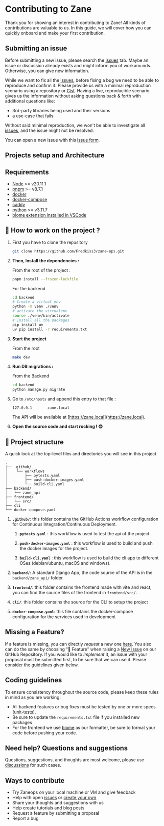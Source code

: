 # Contributing to Zane

Thank you for showing an interest in contributing to Zane! All kinds of contributions are valuable to us. In this guide,
we will cover how you can quickly onboard and make your first contribution.

## Submitting an issue

Before submitting a new issue, please search the [issues](https://github.com/fredkiss3/zane-ops/issues) tab. Maybe an
issue or discussion already exists and might inform you of workarounds. Otherwise, you can give new information.

While we want to fix all the [issues](https://github.com/fredkiss3/zane-ops/issues), before fixing a bug we need to be
able to reproduce and confirm it. Please provide us with a minimal reproduction scenario using a repository
or [Gist](https://gist.github.com/). Having a live, reproducible scenario gives us the information without asking
questions back & forth with additional questions like:

- 3rd-party libraries being used and their versions
- a use-case that fails

Without said minimal reproduction, we won't be able to investigate
all [issues](https://github.com/fredkiss3/zane-ops/issues), and the issue might not be resolved.

You can open a new issue with this [issue form](https://github.com/fredkiss3/zane-ops/issues/new).

## Projects setup and Architecture

## Requirements

- [Node](https://nodejs.org/en) >= v20.11.1
- [pnpm](https://pnpm.io/installation) >= v8.7.1
- [docker](https://docs.docker.com/engine/install/)
- [docker-compose](https://docs.docker.com/compose/install/)
- [caddy](https://caddyserver.com/download)
- [python](https://www.python.org/downloads/) >= v3.11.7
- [biome extension installed in VSCode](https://biomejs.dev/reference/vscode/)

## 🚀 How to work on the project ?

1. First you have to clone the repository

    ```bash
    git clone https://github.com/Fredkiss3/zane-ops.git
    ``` 

2. **Then, Install the dependencies :**

   From the root of the project :
    ```bash
    pnpm install --frozen-lockfile
    ```

   For the backend
    ```bash
    cd backend
    # Create a virtual env
    python -m venv ./venv
    # activate the virtualenv
    source ./venv/bin/activate
    # Install all the packages
    pip install uv
    uv pip install -r requirements.txt
    ```

3. **Start the project**

   From the root
    ```bash
    make dev
    ```

4. **Run DB migrations :**

   From the Backend
    ```bash
    cd backend
    python manage.py migrate
    ```

5. Go to `/etc/hosts` and append this entry to that file :

    ```
    127.0.0.1       zane.local 
    ```

   The API will be available at [https://zane.local](https://zane.local).

6. **Open the source code and start rocking ! 😎**

## 🧐 Project structure

A quick look at the top-level files and directories you will see in this project.

    .
    ├── .github/
    │    └── workflows
    │        ├── pytests.yaml
    │        ├── push-docker-images.yaml
    │        └── build-cli.yaml
    ├── backend/
    │   └── zane_api
    ├── frontend/
    │   └── src/
    ├── cli
    └── docker-compose.yaml

1. **`.github/`**: this folder contains the GitHub Actions workflow configuration for Continuous Integration/Continuous
   Deployment.

    1. **`pytests.yaml`** : this workflow is used to test the api of the project.

    2. **`push-docker-images.yaml`** : this workflow is used to build and push the docker images for the project.

    3. **`build-cli.yaml`** : this workflow is used to build the cli app to different OSes (debian/ubuntu, macOS and
       windows).

2. **`backend/`**: A standard Django App, the code source of the API is in the `backend/zane_api/` folder.

3. **`frontend/`**: this folder contains the frontend made with vite and react, you can find the source files of the
   frontend in `frontend/src/`.

4. **`cli/`**: this folder contains the source for the CLI to setup the project

5. **`docker-compose.yaml`**: this file contains the docker-compose configuration for the services used in development

## Missing a Feature?

If a feature is missing, you can directly _request_ a new
one [here](https://github.com/fredkiss3/zane-ops/issues/new?assignees=&labels=feature&template=feature_request.yml&title=%F0%9F%9A%80+Feature%3A+).
You also can do the same by choosing "🚀 Feature" when raising
a [New Issue](https://github.com/fredkiss3/zane-ops/issues/new/choose) on our GitHub Repository.
If you would like to _implement_ it, an issue with your proposal must be submitted first, to be sure that we can use it.
Please consider the guidelines given below.

## Coding guidelines

To ensure consistency throughout the source code, please keep these rules in mind as you are working:

- All backend features or bug fixes must be tested by one or more specs (unit-tests).
- Be sure to update the `requirements.txt` file if you installed new packages
- For the frontend we use [biome](https://biomejs.dev/) as our formatter, be sure to format your code before pushing
  your code.

## Need help? Questions and suggestions

Questions, suggestions, and thoughts are most welcome, please use [discussions](https://github.com/fredkiss3/zane-ops/)
for such cases.

## Ways to contribute

- Try Zaneops on your local machine or VM and give feedback
- Help with open [issues](https://github.com/fredkiss3/zane-ops/issues)
  or [create your own](https://github.com/fredkiss3/zane-ops/issues/new/choose)
- Share your thoughts and suggestions with us
- Help create tutorials and blog posts
- Request a feature by submitting a proposal
- Report a bug
